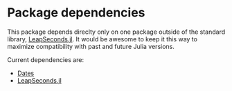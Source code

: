 # Package dependencies

This package depends direclty only on one package outside of the standard
library, [LeapSeconds.jl](https://github.com/JuliaTime/LeapSeconds.jl). It would
be awesome to keep it this way to maximize compatibility with past and future
Julia versions.

Current dependencies are:

- [Dates](https://docs.julialang.org/en/v1/stdlib/Dates/)
- [LeapSeconds.jl](https://juliatime.github.io/LeapSeconds.jl/stable/)
